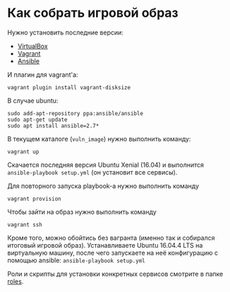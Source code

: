 # Как собрать игровой образ

Нужно установить последние версии:

* [VirtualBox](https://www.virtualbox.org/wiki/Downloads)
* [Vagrant](https://www.vagrantup.com/downloads.html)
* [Ansible](http://docs.ansible.com/ansible/latest/intro_installation.html#id12)

И плагин для vagrant'а:

```
vagrant plugin install vagrant-disksize
```

В случае ubuntu:

```
sudo add-apt-repository ppa:ansible/ansible
sudo apt-get update
sudo apt install ansible=2.7*
```

В текущем каталоге (`vuln_image`) нужно выполнить команду:

```
vagrant up
```

Скачается последняя версия Ubuntu Xenial (16.04) и выполнится `ansible-playbook setup.yml` (он установит все сервисы).

Для повторного запуска playbook-а нужно выполнить команду

```
vagrant provision
```

Чтобы зайти на образ нужно выполнить команду

```
vagrant ssh
```

Кроме того, можно обойтись без вагранта (именно так и собирался итоговый игровой образ). Устанавливаете Ubuntu 16.04.4 LTS на виртуальную машину,
после чего запускаете на неё конфигурацию с помощью ansible: `ansible-playbook setup.yml`

Роли и скрипты для установки конкретных сервисов смотрите в папке [roles](roles/).
